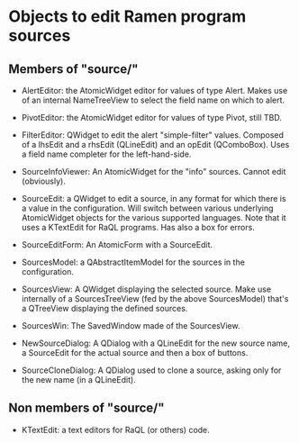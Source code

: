 Objects to edit Ramen program sources
=====================================

Members of "source/"
--------------------

- AlertEditor: the AtomicWidget editor for values of type Alert.
  Makes use of an internal NameTreeView to select the field name on which to
  alert.

- PivotEditor: the AtomicWidget editor for values of type Pivot, still TBD.

- FilterEditor: QWidget to edit the alert "simple-filter" values. Composed of a
  lhsEdit and a rhsEdit (QLineEdit) and an opEdit (QComboBox).
  Uses a field name completer for the left-hand-side.

- SourceInfoViewer: An AtomicWidget for the "info" sources. Cannot edit (obviously).

- SourceEdit: a QWidget to edit a source, in any format for which there is a
  value in the configuration. Will switch between various underlying
  AtomicWidget objects for the various supported languages.
  Note that it uses a KTextEdit for RaQL programs.
  Has also a box for errors.

- SourceEditForm: An AtomicForm with a SourceEdit.

- SourcesModel: a QAbstractItemModel for the sources in the configuration.

- SourcesView: A QWidget displaying the selected source.
  Make use internally of a SourcesTreeView (fed by the above SourcesModel)
  that's a QTreeView displaying the defined sources.

- SourcesWin: The SavedWindow made of the SourcesView.

- NewSourceDialog: A QDialog with a QLineEdit for the new source name, a
  SourceEdit for the actual source and then a box of buttons.

- SourceCloneDialog: A QDialog used to clone a source, asking only for the new
  name (in a QLineEdit).


Non members of "source/"
------------------------

- KTextEdit: a text editors for RaQL (or others) code.
